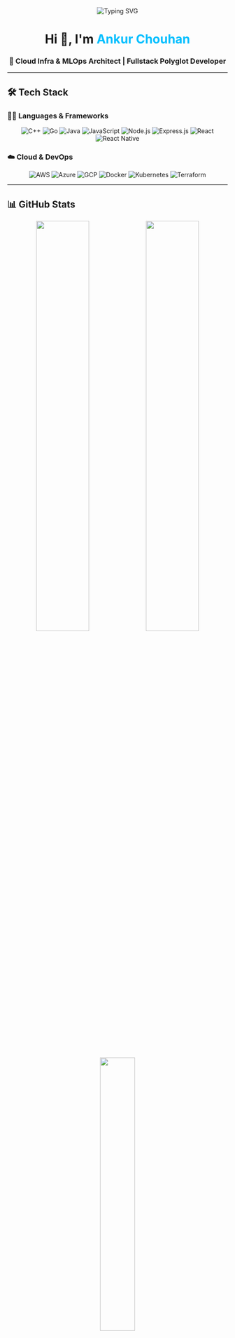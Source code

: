 <div align="center">

  <!-- Typing SVG Header -->
  <img src="https://readme-typing-svg.herokuapp.com?lines=Cloud+Infra+Engineer;MLOps+and+DevOps+Specialist;Fullstack+Dev+(React,+Node,+Go);Let’s+Automate+Everything!&center=true&width=1000&height=45&color=00BFFF&vCenter=true&size=22" alt="Typing SVG" />

  <!-- Title -->
  <h1>Hi 👋, I'm <span style="color:#00BFFF;">Ankur Chouhan</span></h1>
  <h3>🚀 Cloud Infra & MLOps Architect | Fullstack Polyglot Developer</h3>

</div>

---

## 🛠️ Tech Stack

### 👨‍💻 Languages & Frameworks

<div align="center">

![C++](https://img.shields.io/badge/C++-00599C?style=for-the-badge&logo=c%2B%2B&logoColor=white)
![Go](https://img.shields.io/badge/Go-00ADD8?style=for-the-badge&logo=go&logoColor=white)
![Java](https://img.shields.io/badge/Java-ED8B00?style=for-the-badge&logo=java&logoColor=white)
![JavaScript](https://img.shields.io/badge/JavaScript-F7DF1E?style=for-the-badge&logo=javascript&logoColor=black)
![Node.js](https://img.shields.io/badge/Node.js-339933?style=for-the-badge&logo=node.js&logoColor=white)
![Express.js](https://img.shields.io/badge/Express.js-404D59?style=for-the-badge)
![React](https://img.shields.io/badge/React-20232A?style=for-the-badge&logo=react&logoColor=61DAFB)
![React Native](https://img.shields.io/badge/React_Native-20232A?style=for-the-badge&logo=react&logoColor=61DAFB)

</div>

### ☁️ Cloud & DevOps

<div align="center">

![AWS](https://img.shields.io/badge/AWS-232F3E?style=for-the-badge&logo=amazonaws&logoColor=white)
![Azure](https://img.shields.io/badge/Azure-0078D4?style=for-the-badge&logo=microsoftazure&logoColor=white)
![GCP](https://img.shields.io/badge/GCP-4285F4?style=for-the-badge&logo=googlecloud&logoColor=white)
![Docker](https://img.shields.io/badge/Docker-2496ED?style=for-the-badge&logo=docker&logoColor=white)
![Kubernetes](https://img.shields.io/badge/Kubernetes-326CE5?style=for-the-badge&logo=kubernetes&logoColor=white)
![Terraform](https://img.shields.io/badge/Terraform-7B42BC?style=for-the-badge&logo=terraform&logoColor=white)

</div>

---

## 📊 GitHub Stats

<div align="center">
  <img width="49%" src="https://github-readme-stats.vercel.app/api?username=AnkurChouhan&show_icons=true&theme=react&hide_border=true" />
  <img width="49%" src="https://github-readme-streak-stats.herokuapp.com/?user=AnkurChouhan&theme=react&hide_border=true" />
  <br/>
  <img width="40%" src="https://github-readme-stats.vercel.app/api/top-langs/?username=AnkurChouhan&layout=compact&theme=react&hide_border=true" />
</div>

---

## 🚀 Featured Projects

| Project | Description |
|--------|-------------|
| 🎯 [Cloud Infra Toolkit](https://github.com/AnkurChouhan/cloud-infra-toolkit) | Infrastructure as Code (IaC) tools and automations |
| 🧠 [MLOps Deployment Pipelines](https://github.com/AnkurChouhan/mlops-deploy) | Automated model deployment pipelines using CI/CD |
| 📱 [React Native UI Kit](https://github.com/AnkurChouhan/react-native-ui) | Prebuilt mobile components for React Native |

---

## 🌐 Let's Connect

<p align="center">
  <a href="https://linkedin.com/in/AnkurChouhan"><img src="https://img.shields.io/badge/LinkedIn-AnkurChouhan-blue?style=for-the-badge&logo=linkedin" /></a>
  <a href="https://github.com/AnkurChouhan"><img src="https://img.shields.io/badge/GitHub-AnkurChouhan-181717?style=for-the-badge&logo=github" /></a>
</p>

---

<p align="center">
  <b>“Code smart. Build fast. Deploy faster.”</b> 🚀
</p>

